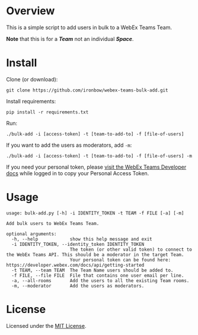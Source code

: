 # Overview
This is a simple script to add users in bulk to a WebEx Teams Team. 

__Note__ that this is for a ***Team*** not an individual ***Space***.

# Install
Clone (or download):  

`git clone https://github.com/ironbow/webex-teams-bulk-add.git`

Install requirements: 

`pip install -r requirements.txt`

Run:

`./bulk-add -i [access-token] -t [team-to-add-to] -f [file-of-users]`

If you want to add the users as moderators, add `-m`:

`./bulk-add -i [access-token] -t [team-to-add-to] -f [file-of-users] -m`

If you need your personal token, please [visit the WebEx Teams Developer docs](https://developer.webex.com/docs/api/getting-started) while logged in to copy your Personal Access Token.
# Usage
```
usage: bulk-add.py [-h] -i IDENTITY_TOKEN -t TEAM -f FILE [-a] [-m]

Add bulk users to WebEx Teams Team.

optional arguments:
  -h, --help            show this help message and exit
  -i IDENTITY_TOKEN, --identity_token IDENTITY_TOKEN
                        The token (or other valid token) to connect to the WebEx Teams API. This should be a moderator in the target Team. 
                        Your personal token can be found here: https://developer.webex.com/docs/api/getting-started
  -t TEAM, --team TEAM  The Team Name users should be added to.
  -f FILE, --file FILE  File that contains one user email per line.
  -a, --all-rooms       Add the users to all the existing Team rooms.
  -m, --moderator       Add the users as moderators.
```

# License
Licensed under the [MIT License](https://choosealicense.com/licenses/mit/).